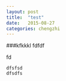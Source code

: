```yaml
---
layout: post
title:  "test"
date:   2015-08-27
categories: chengzhi
---
```


###kfkkkl
fdfdf

fd

```
dfsfsd
dfsdfs
```
